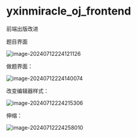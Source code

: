 # yxinmiracle_oj_frontend

前端出版改进

题目界面

![image-20240712224121126](https://gitee.com/yxinmiracle/pic/raw/master/imgv3.0/image-20240712224121126.png)

做题界面：

![image-20240712224140074](https://gitee.com/yxinmiracle/pic/raw/master/imgv3.0/image-20240712224140074.png)

改变编辑器样式：

![image-20240712224215306](https://gitee.com/yxinmiracle/pic/raw/master/imgv3.0/image-20240712224215306.png)

伸缩：

![image-20240712224258010](https://gitee.com/yxinmiracle/pic/raw/master/imgv3.0/image-20240712224258010.png)
